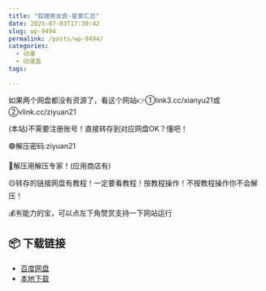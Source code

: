 ```yaml
---
title: "狐狸男女良-星爱汇总"
date: 2025-07-03T17:30:42
slug: wp-9494
permalink: /posts/wp-9494/
categories:
  - 动漫
  - 动漫盖
tags:

---
```


如果两个网盘都没有资源了，看这个网站👉①link3.cc/xianyu21或②vlink.cc/ziyuan21

(本站)不需要注册账号！直接转存到对应网盘OK？懂吧！

🟢解压密码:ziyuan21

🔵解压用解压专家！(应用商店有)

🟡转存的链接网盘有教程！一定要看教程！按教程操作！不按教程操作你不会解压！

💰🈶能力的宝，可以点左下角赞赏支持一下网站运行

## 📦 下载链接
- [百度网盘](https://blziyuan21.com/pay-download/9494?key=07baf2be73&down_id=0)
- [本地下载](https://blziyuan21.com/pay-download/9494?key=07baf2be73&down_id=1)

